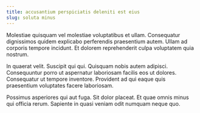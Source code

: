 ```yaml
---
title: accusantium perspiciatis deleniti est eius
slug: soluta minus
---
```


Molestiae quisquam vel molestiae voluptatibus et ullam. Consequatur dignissimos quidem explicabo perferendis praesentium autem. Ullam ad corporis tempore incidunt. Et dolorem reprehenderit culpa voluptatem quia nostrum.

In quaerat velit. Suscipit qui qui. Quisquam nobis autem adipisci. Consequuntur porro ut aspernatur laboriosam facilis eos ut dolores. Consequatur ut tempore inventore. Provident ad qui eaque quis praesentium voluptates facere laboriosam.

Possimus asperiores qui aut fuga. Sit dolor placeat. Et quae omnis minus qui officia rerum. Sapiente in quasi veniam odit numquam neque quo.
